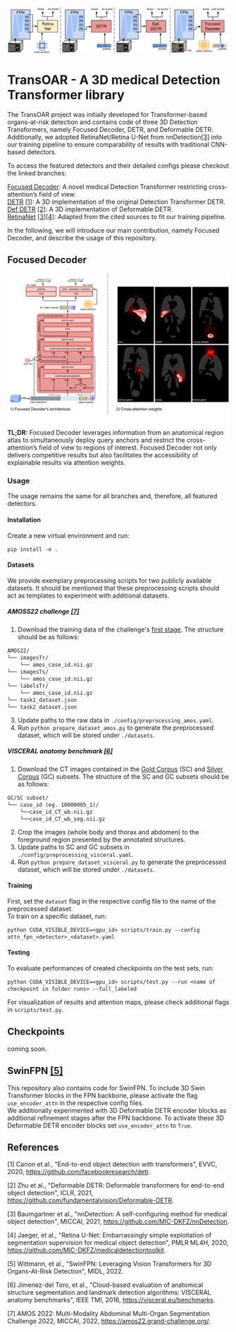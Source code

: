 <img src="docs/detectors.png">

# TransOAR - A 3D medical Detection Transformer library 

The TransOAR project was initially developed for Transformer-based organs-at-risk detection and contains code of three 3D Detection Transformers, namely Focused Decoder, DETR, and Deformable DETR. Additionally, we adopted RetinaNet/Retina U-Net from nnDetection[[3]](#3) into our training pipeline to ensure comparability of results with traditional CNN-based detectors.

To access the featured detectors and their detailed configs please checkout the linked branches:

[Focused Decoder](https://github.com/bwittmann/transoar): A novel medical Detection Transformer restricting cross-attention’s field of view.\
[DETR](https://github.com/bwittmann/transoar/tree/attn-fpn-detr) [[1]](#1): A 3D implementation of the original Detection Transformer DETR.\
[Def DETR](https://github.com/bwittmann/transoar/tree/attn-fpn-def-detr) [[2]](#2): A 3D implementation of Deformable DETR.\
[RetinaNet](https://github.com/bwittmann/transoar/tree/retina-unet) [[3]](#3)[[4]](#4): Adapted from the cited sources to fit our training pipeline.

In the following, we will introduce our main contribution, namely Focused Decoder, and describe the usage of this repository.

## Focused Decoder
<img src="docs/focused_decoder.png">\
**TL;DR:** Focused Decoder leverages information from an anatomical region atlas to simultaneously deploy query anchors and restrict the cross-attention’s field of view to regions of interest. Focused Decoder not only delivers competitive results but also facilitates the accessibility of explainable results via attention weights.

### Usage
The usage remains the same for all branches and, therefore, all featured detectors.

#### Installation
Create a new virtual environment and run:

    pip install -e .

#### Datasets
We provide exemplary preprocessing scripts for two publicly available datasets.
It should be mentioned that these preprocessing scripts should act as templates to experiment with additional datasets.

##### AMOSS22 challenge [[7]](#7)
1) Download the training data of the challenge's [first stage](https://amos22.grand-challenge.org/). The structure should be as follows:
```
AMOS22/
└── imagesTr/
    └── amos_case_id.nii.gz
└── imagesTs/
    └── amos_case_id.nii.gz
└── labelsTr/
    └── amos_case_id.nii.gz
└── task1_dataset.json
└── task2_dataset.json
```
3) Update paths to the raw data in `./config/preprocessing_amos.yaml`.
4) Run `python prepare_dataset_amos.py` to generate the preprocessed dataset, which will be stored under `./datasets`.

##### VISCERAL anatomy benchmark [[6]](#6)
1) Download the CT images contained in the [Gold Corpus](https://visceral.eu/benchmarks/anatomy3-open/) (SC) and [Silver Corpus](https://visceral.eu/news/new-article-page-35/) (GC) subsets. The structure of the SC and GC subsets should be as follows:
```
GC/SC subset/
└── case_id (eg. 10000005_1)/
    └──case_id_CT_wb.nii.gz
    └──case_id_CT_wb_seg.nii.gz
```
2) Crop the images (whole body and thorax and abdomen) to the foreground region presented by the annotated structures.
3) Update paths to SC and GC subsets in `./config/preprocessing_visceral.yaml`.
4) Run `python prepare_dataset_visceral.py` to generate the preprocessed dataset, which will be stored under `./datasets`.

#### Training
First, set the `dataset` flag in the respective config file to the name of the preprocessed dataset.\
To train on a specific dataset, run:
    
    python CUDA_VISIBLE_DEVICE=<gpu_id> scripts/train.py --config attn_fpn_<detector>_<dataset>.yaml

#### Testing
To evaluate performances of created checkpoints on the test sets, run:

    python CUDA_VISIBLE_DEVICE=<gpu_id> scripts/test.py --run <name of checkpoint in folder runs> --full_labeled

For visualization of results and attention maps, please check additional flags in `scripts/test.py`.

## Checkpoints
coming soon.

## SwinFPN [[5]](#5)
This repository also contains code for SwinFPN. To include 3D Swin Transformer blocks in the FPN backbone, please activate the flag `use_encoder_attn` in the respective config files.\
We additionally experimented with 3D Deformable DETR encoder blocks as additional refinement stages after the FPN backbone. To activate these 3D Deformable DETR encoder blocks set `use_encoder_attn` to `True`.

## References
<a id="1">[1]</a> 
Carion et al., "End-to-end object detection with transformers", EVVC, 2020, https://github.com/facebookresearch/detr.

<a id="2">[2]</a> 
Zhu et al., "Deformable DETR: Deformable transformers for end-to-end object detection", ICLR, 2021, https://github.com/fundamentalvision/Deformable-DETR.

<a id="3">[3]</a> 
Baumgartner et al., "nnDetection: A self-configuring method for medical object detection", MICCAI, 2021, https://github.com/MIC-DKFZ/nnDetection.

<a id="4">[4]</a> 
Jaeger, et al., "Retina U-Net: Embarrassingly simple exploitation of segmentation supervision for medical object detection", PMLR ML4H, 2020, https://github.com/MIC-DKFZ/medicaldetectiontoolkit.

<a id="5">[5]</a> 
Wittmann, et al., "SwinFPN: Leveraging Vision Transformers for 3D Organs-At-Risk Detection", MIDL, 2022.

<a id="6">[6]</a> 
Jimenez-del Toro, et al., "Cloud-based evaluation of anatomical structure segmentation and landmark detection algorithms: VISCERAL anatomy benchmarks", IEEE TMI, 2016, https://visceral.eu/benchmarks.

<a id="7">[7]</a> 
AMOS 2022: Multi-Modality Abdominal Multi-Organ Segmentation Challenge 2022, MICCAI, 2022, https://amos22.grand-challenge.org/.



